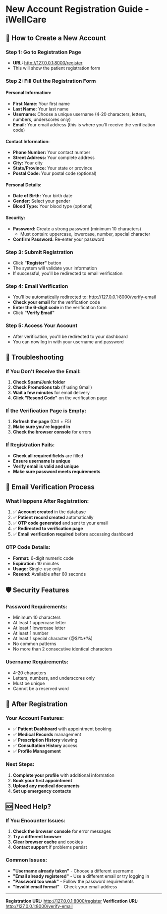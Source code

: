 # New Account Registration Guide - iWellCare

## 🎯 **How to Create a New Account**

### **Step 1: Go to Registration Page**
- **URL:** http://127.0.0.1:8000/register
- This will show the patient registration form

### **Step 2: Fill Out the Registration Form**

#### **Personal Information:**
- **First Name:** Your first name
- **Last Name:** Your last name
- **Username:** Choose a unique username (4-20 characters, letters, numbers, underscores only)
- **Email:** Your email address (this is where you'll receive the verification code)

#### **Contact Information:**
- **Phone Number:** Your contact number
- **Street Address:** Your complete address
- **City:** Your city
- **State/Province:** Your state or province
- **Postal Code:** Your postal code (optional)

#### **Personal Details:**
- **Date of Birth:** Your birth date
- **Gender:** Select your gender
- **Blood Type:** Your blood type (optional)

#### **Security:**
- **Password:** Create a strong password (minimum 10 characters)
  - Must contain: uppercase, lowercase, number, special character
- **Confirm Password:** Re-enter your password

### **Step 3: Submit Registration**
- Click **"Register"** button
- The system will validate your information
- If successful, you'll be redirected to email verification

### **Step 4: Email Verification**
- You'll be automatically redirected to: http://127.0.0.1:8000/verify-email
- **Check your email** for the verification code
- **Enter the 6-digit code** in the verification form
- Click **"Verify Email"**

### **Step 5: Access Your Account**
- After verification, you'll be redirected to your dashboard
- You can now log in with your username and password

## 🔧 **Troubleshooting**

### **If You Don't Receive the Email:**
1. **Check Spam/Junk folder**
2. **Check Promotions tab** (if using Gmail)
3. **Wait a few minutes** for email delivery
4. **Click "Resend Code"** on the verification page

### **If the Verification Page is Empty:**
1. **Refresh the page** (Ctrl + F5)
2. **Make sure you're logged in**
3. **Check the browser console** for errors

### **If Registration Fails:**
- **Check all required fields** are filled
- **Ensure username is unique**
- **Verify email is valid and unique**
- **Make sure password meets requirements**

## 📧 **Email Verification Process**

### **What Happens After Registration:**
1. ✅ **Account created** in the database
2. ✅ **Patient record created** automatically
3. ✅ **OTP code generated** and sent to your email
4. ✅ **Redirected to verification page**
5. ✅ **Email verification required** before accessing dashboard

### **OTP Code Details:**
- **Format:** 6-digit numeric code
- **Expiration:** 10 minutes
- **Usage:** Single-use only
- **Resend:** Available after 60 seconds

## 🛡️ **Security Features**

### **Password Requirements:**
- Minimum 10 characters
- At least 1 uppercase letter
- At least 1 lowercase letter
- At least 1 number
- At least 1 special character (@$!%*?&)
- No common patterns
- No more than 2 consecutive identical characters

### **Username Requirements:**
- 4-20 characters
- Letters, numbers, and underscores only
- Must be unique
- Cannot be a reserved word

## 📱 **After Registration**

### **Your Account Features:**
- ✅ **Patient Dashboard** with appointment booking
- ✅ **Medical Records** management
- ✅ **Prescription History** viewing
- ✅ **Consultation History** access
- ✅ **Profile Management**

### **Next Steps:**
1. **Complete your profile** with additional information
2. **Book your first appointment**
3. **Upload any medical documents**
4. **Set up emergency contacts**

## 🆘 **Need Help?**

### **If You Encounter Issues:**
1. **Check the browser console** for error messages
2. **Try a different browser**
3. **Clear browser cache** and cookies
4. **Contact support** if problems persist

### **Common Issues:**
- **"Username already taken"** - Choose a different username
- **"Email already registered"** - Use a different email or try logging in
- **"Password too weak"** - Follow the password requirements
- **"Invalid email format"** - Check your email address

---

**Registration URL:** http://127.0.0.1:8000/register
**Verification URL:** http://127.0.0.1:8000/verify-email 